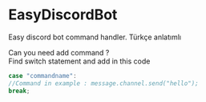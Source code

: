# EasyDiscordBot
Easy discord bot command handler. Türkçe anlatımlı

Can you need add command ? 
<br>
Find switch statement and add in this code
```js                          
case "commandname":
//Command in example : message.channel.send("hello");
break;

```
